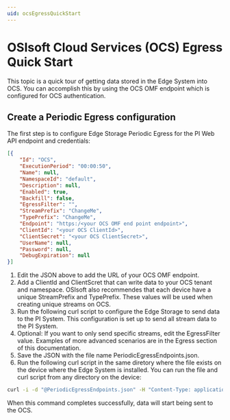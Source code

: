 ```yaml
---
uid: ocsEgressQuickStart
---
```


# OSIsoft Cloud Services (OCS) Egress Quick Start

This topic is a quick tour of getting data stored in the Edge System into OCS. You can accomplish this by using the OCS OMF endpoint which is configured for OCS authentication.

## Create a Periodic Egress configuration

The first step is to configure Edge Storage Periodic Egress for the PI Web API endpoint and credentials:

```json
[{
    "Id": "OCS",
    "ExecutionPeriod": "00:00:50",
    "Name": null,
    "NamespaceId": "default",
    "Description": null,
    "Enabled": true,
    "Backfill": false,
    "EgressFilter": "",
    "StreamPrefix": "ChangeMe",
    "TypePrefix": "ChangeMe",
    "Endpoint": "https:/<your OCS OMF end point endpoint>",
    "ClientId": "<your OCS ClientId>",
    "ClientSecret": "<your OCS ClientSecret>",
    "UserName": null,
    "Password": null,
    "DebugExpiration": null
}]
```

1. Edit the JSON above to add the URL of your OCS OMF endpoint. 
2. Add a ClientId and ClientScret that can write data to your OCS tenant and namespace. 
OSIsoft also recommendes that each device have a unique StreamPrefix and TypePrefix. These values will be used when creating unique streams on OCS. 
3. Run the following curl script to configure the Edge Storage to send data to the PI System. 
This configuration is set up to send all stream data to the PI System. 
4. Optional: If you want to only send specific streams, edit the EgressFilter value. 
Examples of more advanced scenarios are in the Egress section of this documentation.
5. Save the JSON with the file name PeriodicEgressEndpoints.json.
6. Run the following curl script in the same diretory where the file exists on the device where the Edge System is installed. You can run the file and curl script from any directory on the device:

```bash
curl -i -d "@PeriodicEgressEndpoints.json" -H "Content-Type: application/json" -X PUT http://localhost:5590/api/v1/configuration/storage/PeriodicEgressEndpoints/
```

When this command completes successfully, data will start being sent to the OCS.
